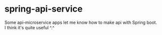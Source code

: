# spring-api-service
Some api-microservice apps let me know how to make api with Spring boot. I think it's quite useful ^.^
